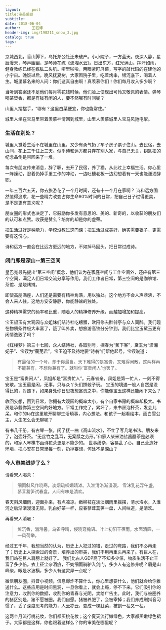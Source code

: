 ```yaml
--- 
layout:     post 
title:审美感觉 
subtitle:  
date: 2018-06-04
author:     王钰博 
header-img: img/190211_snow_3.jpg
catalog: true
tags:
--- 
```


京城西北，香山脚下，乌托邦公社还未破产。小小院子，一方蓝天。夜深人静，星辰漫天，琴声幽幽，是琴师在练《潇湘水云》。日出东方，红光满山，挥汗如雨，健身教练已经在练肱二头肌。噼里啪啦，两眼紧盯屏幕，写字的敲代码的在建他的小宇宙。晚饭过后，晚风抚夏树，大家围院子里，吃着烤串，银河底下，喝着人生。城里慕名来的人问：你们这真自由啊！真羡慕你们！你们每月收入多少啊？

当听到答案还不足他们每月零花钱时候，他们脸上便现出可怜又敬佩的表情。弹琴喝茶焚香，都是有钱有闲的人，要不然哪有时间呢？

山里人摆摆手，“哪有？这里白菜便宜，你也能常住。”

城里人坐在宝马里带着羡慕神情回到城里，山里人羡慕城里人宝马风驰电掣。


### 生活在别处？
城里人觉着生活不在城里在山里，又少有勇气扔了车子房子票子住山。去民宿，去山间，花上三千住上三天。似乎诗和远方都只存在别人家，与自己无关，钥匙扣的纪念品倒是带回来了一堆。

每次有朋友传来消息，辞了职，去开了民宿，养了猫，从此过上幸福生活。你心里一阵躁动，忍着仍掉手里工作的冲动，一边吐槽老板一边幻想着有一天也能潇洒辞职。

一年三百六五天，你去旅游花了一个月时间，还有十一个月在家啊？
诗和远方固然值得追求，花一些精力改变占你生命90%时间的日常，把自己日子过得更美，是不是更有意义呢？


朋友圈的形式也决定了，它鼓励你多发有意思的、美的、新奇的，以收获的朋友们的认可和点赞。收获是赞么？培育的却是你的虚荣。

把生活过好是种能力，学校没教过这门课；把生活过成美好，确实需要银子，更需要有这份心。

诗和远方一直会在比远方更远的地方，不如掉马回头，把日常过成诗。

### 闭门即是深山--第三空间

星巴克最先提出“第三空间”概念，他们认为在家庭空间与工作空间外，还应有第三个空间，满足人们日常交流分享等作用。我们工作者日常，第三空间的是咖啡馆、茶馆、是烧烤摊。

即使高朋满座，人们还是需要有精神角落，用以独处。这个地方不会人声鼎沸，不会人来人往。这地方安安静静，你能静谧的独处。

这种精神需求的频率和比重，随着人的精神修养升级，而越加增加和提高。

宝玉黛玉有大观园与众姐妹们结诗社吃螃蟹，欧阳修去醉翁亭与众人同醉。我们现在物质条件极大丰富了，饿了叫外卖，想旅游高铁分分钟到。我们比宝玉黛玉更有闲情逸致了吗？

《红楼梦》第三十七回，众人结诗社，各取别号，探春为“蕉下客”，黛玉为“潇湘妃子”、宝钗为“蘅芜君”。宝玉迫不及待地要“诗翁”们帮他起号，宝钗说道：
> 有最俗的一个号，却于你最当。天下难得的是富贵，又难得闲散，这两样再不能兼有，不想你兼有了。就叫你‘富贵闲人’也罢了。

宝玉是“富贵闲人”，凤姐却是“富贵忙人”。元春省亲，凤姐是第一忙人，一刻不得安歇。宝玉最是闲，无事，只与众丫头们掷骰子玩。
宝玉的境遇一般人自然是没得比的，对照下，如果身处你日思夜想富贵之中，你能像宝玉这样还能闲下来么？

收回妄想，回到日常，你拥有大观园的概率太小，有个自家书房的概率却极大。书房是承载你第三空间的好地方。平常工作完了，累坏了，来书房泡杯茶，发会儿呆。和你的ta在这里敞开聊聊生活琐事，内心想法。和孩子一起看绘本，画白雪公主，人生怎么会无聊呢？

有书几千册，有古琴一张，闲了抚一曲《高山流水》，不忙了写几笔书法。朋友来了，泡壶好茶。“无丝竹之乱耳，无案牍之劳形。”和家人柴米油盐酱醋茶是必须的，和家人琴棋书画诗花茶更是不能少的。
世事纷杂，容易乱了心。自己营造好环境，把心安在日常里每一刻，扔掉妄想，何处不是深山？



### 今人审美进步了么？

请看宋人喝茶：
> 细雨斜风作晓寒，淡烟疏柳媚晴滩。入淮清洛渐漫漫。
雪沫乳花浮午盏，蓼茸蒿笋试春盘。人间有味是清欢。 

春天斜风细雨，迎面扑来，有点凉凉。嫩柳枝在淡淡烟雨里摇摆，清水洛水，入淮河之后渐渐漫漫无际。乳白好茶一杯，应春蓼茸蒿笋一盘，人间味道，是清欢。


再看宋人消暑：
> 燎沉香，消溽暑。鸟雀呼晴，侵晓窥檐语。叶上初阳干宿雨，水面清圆，一一风荷举。

经过五千年，我想当然的认为，历史上人犯过的错，走过的弯路，我们不必再走了；历史上人探索过的奇景，培养出的审美，我们不用再重头再来了。有巨人在，我们站在巨人肩膀上就好了。
我们比古人GDP高了不知多少倍，物质生活不止丰富了多少倍。衣上征尘杂酒痕，不妨细雨骑驴入剑门，多少人有这修养呢？眉是山峰聚，眼是水波横，多少人有这灵犀一点呢？

微信朋友圈，抖音小视频，信息爆炸不算什么，你心里想要什么，他们就会给你推送什么。这些应用是时间黑洞，一旦你看上，就会上瘾，停不下来。它们吸引你的注意力，收割你的数据，收割你的青春与光阴，卖给广告主。此时，我们与被圈养的猪区别是，猪不愿被圈，我们自愿。猪被养肥了，会被宰掉；我们养成刷抖音习惯了，丢了深度思考的能力，人云亦云，变成一棵韭菜，被割一茬又一茬。

这两个月流行桃花妆，你们都买桃花妆；这个夏天流行嫩绿色，大家都买嫩绿色裙子。大家都是这样，你也跟着这样么？你的审美在哪里呢？






